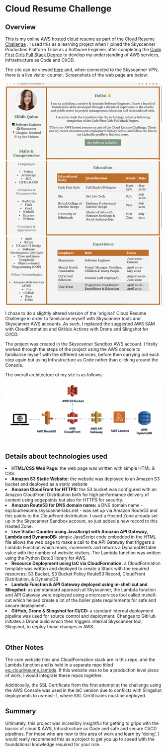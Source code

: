 <h1>Cloud Resume Challenge</h1>
<h2>Overview</h2>

This is my online AWS hosted cloud resume as part of the [Cloud Resume Challenge](https://cloudresumechallenge.dev/docs/the-challenge/aws) . I used this as a learning project when I joined the Skyscanner Production Platform Tribe as a Software Engineer after completing the [Code First Girls Full Stack Degree](https://codefirstgirls.com/courses/cfgdegree/) to develop my understanding of AWS services, Infrastructure as Code and CI/CD.

The site can be viewed [here](https://eqcloudresume.skyscannerlabs.net) and, when connected to the Skyscanner VPN, there is a live visitor counter. Screenshots of the web page are below:

![Cloud Resume Website Screenshot](/website-screenshots/Screenshot%202022-10-18%20at%2011.57.55.png)
![Cloud Resume Website Screenshot](/website-screenshots/Screenshot%202022-10-18%20at%2011.58.08.png)
![Cloud Resume Website Screenshot](/website-screenshots/Screenshot%202022-10-18%20at%2011.58.36.png)

I chose to do a slightly altered version of the 'original' Cloud Resume Challenge in order to familiarise myself with Skyscanner tools and Skyscanner AWS accounts. As such, I replaced the suggested AWS SAM with CloudFormation and GitHub Actions with Drone and Slingshot for CI/CD.

The project was created in the Skyscanner Sandbox AWS account. I firstly worked through the steps of the project using the AWS console to familiarise myself with the different services, before then carrying out each step again but using Infrastructure as Code rather than clicking around the Console.

The overall architecture of my site is as follows:

![Diagram of AWS Services](/website-screenshots/Screenshot%202022-11-02%20at%2014.55.33.png)


<h2>Details about technologies used</h2>
    <li><b>HTML/CSS Web Page:</b> the web page was written with simple HTML & CSS.</li>
    <li><b>Amazon S3 Static Website:</b> the website was deployed to an Amazon S3 bucket and deployed as a static website</li>
    <li><b>Amazon CloudFront for HTTPS:</b> the S3 bucket was configured with an Amazon CloudFront Distribution both for high performance delivery of content using edgepoints but also for HTTPS for security.</li>
    <li><b>Amazon Route53 for DNS domain name:</b> a DNS domain name - eqcloudresume.skyscannerlabs.net - was set up via Amazon Route53 and this points to the CloudFront distribution. I used a Hosted Zone already set up in the Skyscanner Sandbox account, so just added a new record to this Hosted Zone.</li>
    <li><b>Live Visitor Counter using JavaScript with Amazon API Gateway, Lambda and DynamoDB:</b> simple JavaScript code embedded in the HTML file allows the web page to make a call to the API Gateway that triggers a Lambda Function which reads, increments and returns a DynamoDB table value with the number of website visitors. The Lambda function was written using the Python Boto3 library for AWS.</li>
    <li><b>Resource Deployment using IaC via CloudFormation:</b> a CloudFormation template was written and deployed to create a Stack with the required resources: S3 Bucket, S3 Bucket Policy Route53 Record, CloudFront Distribution, & DynamoDB.</li>
    <li><b>Lambda Function & API Gateway deployed using m-shell cut and Slingshot:</b> as per standard approach at Skyscanner, the Lambda function and API Gateway were deployed using a microservices tool called mshell-cut which helped create a lot of the boiler plate requirements for safe and secure deployment.</li>
    <li><b>GitHub, Drone & Slingshot for CI/CD:</b> a standard internal deployment pipeline was used for source control and deployment. Changes to GitHub initiates a Drone build which then triggers internal Skyscanner tool, Slingshot, to deploy those changes in AWS.</li>
</ul>
<br>

<h2>Other Notes</h2>

The core website files and CloudFormation stack are in this repo, and the Lambda function and is held in a separate repo titled [eq_cloudresume_lambda](https://github.skyscannertools.net/eilidh-quinn/eq_cloudresume_lambda). If this website was to be a production level piece of work, I would integrate these repos together. 

Additionally, the SSL Certificate from the first attempt at the challenge using the AWS Console was used in the IaC version due to conflicts with Slingshot deployments to us-east-1, where SSL Certificates must be deployed.

<h2>Summary</h2>

Ultimately, this project was incredibly insightful for getting to grips with the basics of cloud & AWS, Infrastructure as Code and safe and secure CI/CD pipelines. For those who are new to this area of work and learn by 'doing', I would really recommend this as a project to get you up to speed with the foundational knowledge required for your role. 
